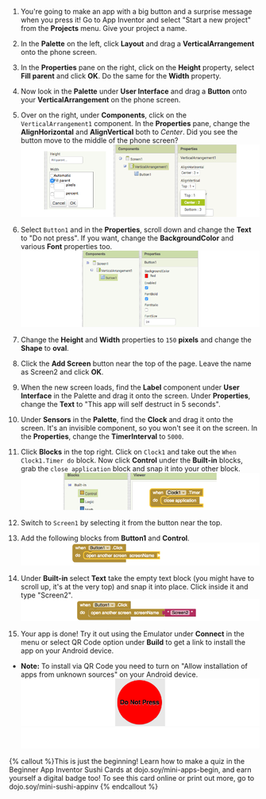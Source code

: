 1. You're going to make an app with a big button and a surprise message when you press it! Go to App Inventor and select "Start a new project" from the **Projects** menu. Give your project a name.

2. In the **Palette** on the left, click **Layout** and drag a **VerticalArrangement** onto the phone screen.
 
3. In the **Properties** pane on the right, click on the **Height** property, select **Fill parent** and click **OK**. Do the same for the **Width** property. 

4. Now look in the **Palette** under **User Interface** and drag a **Button** onto your **VerticalArrangement** on the phone screen.

5. Over on the right, under **Components**, click on the `VerticalArrangement1` component. In the **Properties** pane, change the **AlignHorizontal** and **AlignVertical** both to _Center_. Did you see the button move to the middle of the phone screen?
   ![](VertArrAlignProps2_258_850.png)
   
6. Select `Button1` and in the **Properties**, scroll down and change the **Text** to "Do not press". If you want, change the **BackgroundColor** and various **Font** properties too.
   ![](ButtonPropsFont_290_900.png)
   
7. Change the **Height** and **Width** properties to `150` **pixels** and change the **Shape** to **oval**.

8. Click the **Add Screen** button near the top of the page. Leave the name as Screen2 and click **OK**.

9. When the new screen loads, find the **Label** component under **User Interface** in the Palette and drag it onto the screen. Under **Properties**, change the **Text** to "This app will self destruct in 5 seconds".

10. Under **Sensors** in the **Palette**, find the **Clock** and drag it onto the screen. It's an invisible component, so you won't see it on the screen. In the **Properties**, change the **TimerInterval** to `5000`.

11. Click **Blocks** in the top right. Click on `Clock1` and take out the `When Clock1.Timer do` block. Now click **Control** under the **Built-in** blocks, grab the `close application` block and snap it into your other block.
    ![](TimerBlock_124_800.png)
    
12. Switch to `Screen1` by selecting it from the button near the top.

13. Add the following blocks from **Button1** and **Control**.
    ![](Button1BlocksA_79_800.png)
    
14. Under **Built-in** select **Text** take the empty text block \(you might have to scroll up, it's at the very top\) and snap it into place. Click inside it and type "Screen2".
   ![](Button1BlocksB_73_800.png)
   
15. Your app is done! Try it out using the Emulator under **Connect** in the menu or select QR Code option under **Build** to get a link to install the app on your Android device.
 * **Note:** To install via QR Code you need to turn on "Allow installation of apps from unknown sources" on your Android device.
    ![](Button_160_800.png) 
![](whitespace_70_800.png)

{% callout %}This is just the beginning! Learn how to make a quiz in the Beginner App Inventor Sushi Cards at dojo.soy/mini-apps-begin, and earn yourself a digital badge too! To see this card online or print out more, go to dojo.soy/mini-sushi-appinv
{% endcallout %}







